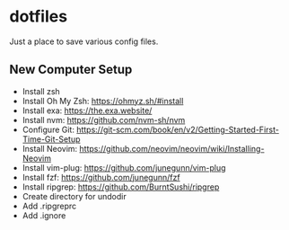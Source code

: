 # dotfiles

Just a place to save various config files.

## New Computer Setup

- Install zsh
- Install Oh My Zsh: https://ohmyz.sh/#install
- Install exa: https://the.exa.website/
- Install nvm: https://github.com/nvm-sh/nvm
- Configure Git: https://git-scm.com/book/en/v2/Getting-Started-First-Time-Git-Setup
- Install Neovim: https://github.com/neovim/neovim/wiki/Installing-Neovim
- Install vim-plug: https://github.com/junegunn/vim-plug
- Install fzf: https://github.com/junegunn/fzf
- Install ripgrep: https://github.com/BurntSushi/ripgrep
- Create directory for undodir
- Add .ripgreprc
- Add .ignore
